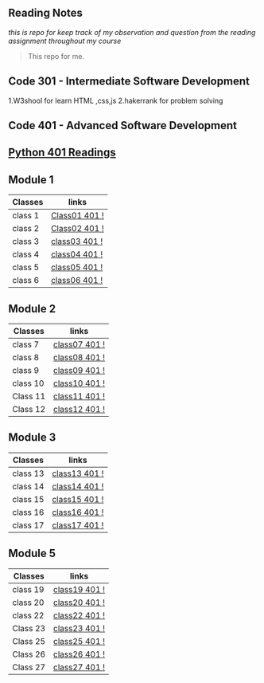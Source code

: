## Reading Notes

_*this is repo for keep track of my observation and question from the reading assignment throughout my course*_

>This repo for me. 


## Code 301 - Intermediate Software Development
1.W3shool for learn HTML ,css,js
2.hakerrank for problem solving


## Code 401 - Advanced Software Development

## [Python 401 Readings ](./code-401-python)

## Module 1

Classes       | links
------------  | -------------
class 1       | [Class01 401 !](https://ashar121299.github.io/reading-notes/code-401-python/Class-01/class1README)
class 2       | [Class02 401 !](https://ashar121299.github.io/reading-notes/code-401-python/Class-02/class2README)
class 3       | [class03 401 !](https://ashar121299.github.io/reading-notes/code-401-python/Class-03/class3README)
class 4       | [class04 401 !](https://ashar121299.github.io/reading-notes/code-401-python/Class-04/class4README)
class 5       | [class05 401 !](https://ashar121299.github.io/reading-notes/code-401-python/Class-05/class5README)
class 6       | [class06 401 !](https://ashar121299.github.io/reading-notes/code-401-python/Class-06/class6README)


## Module 2

Classes       | links 
------------- | ------
class 7       | [class07 401 !](https://ashar121299.github.io/reading-notes/code-401-python/Class-07/class7README)
class 8       | [class08 401 !](https://ashar121299.github.io/reading-notes/code-401-python/Class-08/class8README)
class 9       | [class09 401 !](https://ashar121299.github.io/reading-notes/code-401-python/Class-09/class9README)
class 10      | [class10 401 !](https://ashar121299.github.io/reading-notes/code-401-python/Class-10/class10README)
Class 11      | [class11 401 !](https://ashar121299.github.io/reading-notes/code-401-python/Class-11/class11README)
Class 12      | [class12 401 !](https://ashar121299.github.io/reading-notes/code-401-python/Class-12/class12README)


## Module 3

Classes       | links 
------------- | ------
class 13      | [class13 401 !](https://ashar121299.github.io/reading-notes/code-401-python/Class-13/class13README)
class 14      | [class14 401 !](https://ashar121299.github.io/reading-notes/code-401-python/Class-14/class14README)
class 15      | [class15 401 !](https://ashar121299.github.io/reading-notes/code-401-python/Class-15/class15README)
class 16      | [class16 401 !](https://ashar121299.github.io/reading-notes/code-401-python/Class-16/class16README)
class 17      | [class17 401 !](https://ashar121299.github.io/reading-notes/code-401-python/Class-17/class17README)


## Module 5

Classes       | links 
------------- | ------
class 19      | [class19 401 !](https://ashar121299.github.io/reading-notes/code-401-python/Class-19/class19README)
class 20      | [class20 401 !](https://ashar121299.github.io/reading-notes/code-401-python/Class-20/class20README)
class 22      | [class22 401 !](https://ashar121299.github.io/reading-notes/code-401-python/Class-22/class22README)
Class 23      | [class23 401 !](https://ashar121299.github.io/reading-notes/code-401-python/Class-23/class23README)
Class 25      | [class25 401 !](https://ashar121299.github.io/reading-notes/code-401-python/Class-25/class25README)
Class 26      | [class26 401 !](https://ashar121299.github.io/reading-notes/code-401-python/Class-26/class26README)
Class 27      | [class27 401 !](https://ashar121299.github.io/reading-notes/code-401-python/Class-27/class27README)










